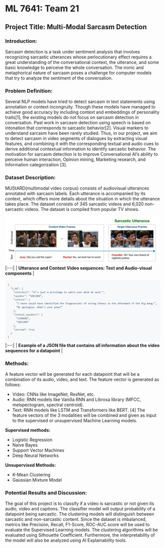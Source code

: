 # ML 7641: Team 21
## Project Title: Multi-Modal Sarcasm Detection

### Introduction:
Sarcasm detection is a task under sentiment analysis that involves recognizing sarcastic utterances whose perlocutionary effect requires a great understanding of the conversational context, the utterance, and some basic knowledge to perceive the whole conversation. The ironic and metaphorical nature of sarcasm poses a challenge for computer models that try to analyze the sentiment of the conversation.

### Problem Definition:
Several NLP models have tried to detect sarcasm in text statements using annotation or context incongruity. Though these models have managed to achieve good accuracy by including context and embeddings of personality traits[1], the existing models do not focus on sarcasm detection in conversation. Past work in sarcasm detection using speech is based on intonation that corresponds to sarcastic behavior[2]. Visual markers to understand sarcasm have been rarely studied. Thus, in our project, we aim to detect sarcasm in video segments of dialogues by extracting visual features, and combining it with the corresponding textual and audio cues to derive additional contextual information to identify sarcastic behavior. The motivation for sarcasm detection is to improve Conversational AI’s ability to perceive human interaction, Opinion mining, Marketing research, and Information categorization [3]. 

### Dataset Description:
MUStARD(multimodal video corpus) consists of audiovisual utterances annotated with sarcasm labels. Each utterance is accompanied by its context, which offers more details about the situation in which the utterance takes place. The dataset consists of 345 sarcastic videos and 6,020 non-sarcastic videos. The dataset is compiled from popular TV shows.


![sample_datapoint.jpg](./Images/sample_datapoint.PNG) 
|:--:| 
| **Utterance and Context Video sequences: Text and Audio-visual components** |


![sample_json.jpg](./Images/sample_json.PNG) 
|:--:| 
| **Example of a JSON file that contains all information about the video sequences for a datapoint** |

### Methods:
A feature vector will be generated for each datapoint that will be a combination of its audio, video, and text. The feature vector is generated as follows:
- Video: CNNs like ImageNet, ResNet, etc. 
- Audio:  RNN models like Vanilla RNN and Librosa library (MFCC, melspectogram, spectral centroid). 
- Text: RNN models like LSTM and Transformers like BERT. [4]
The feature vectors of the 3 modalities will be combined and given as input to the supervised or unsupervised Machine Learning models. 

**Supervised methods:**
* Logistic Regression
* Naive Bayes
* Support Vector Machines
* Deep Neural Networks

**Unsupervised Methods:**
* K-Mean Clustering
* Gaussian Mixture Model

### Potential Results and Discussion:
The goal of this project is to classify if a video is sarcastic or not given its audio, video and captions. The classifier model will output probability of a datapoint being sarcastic. The clustering models will distinguish between sarcastic and non-sarcastic content. Since the dataset is imbalanced, metrics like Precision, Recall, F1-Score, ROC-AUC score will be used to evaluate the Supervised Learning models. The clustering algorithms will be evaluated using Silhouette Coefficient.
Furthermore, the interpretability of the model will also be analyzed using AI Explainability tools.
